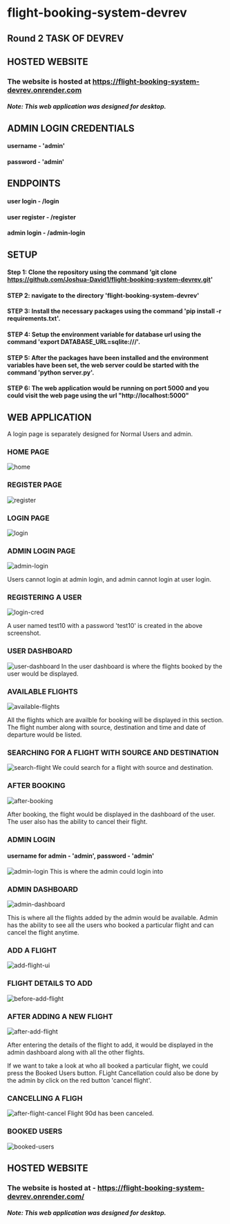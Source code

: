 # flight-booking-system-devrev


## Round 2 TASK OF DEVREV

## HOSTED WEBSITE
### The website is hosted at https://flight-booking-system-devrev.onrender.com
##### Note: This web application was designed for desktop.


## ADMIN LOGIN CREDENTIALS
#### username - 'admin'
#### password - 'admin'

## ENDPOINTS

#### user login - /login
#### user register - /register
#### admin login - /admin-login

## SETUP

#### Step 1: Clone the repository using the command 'git clone https://github.com/Joshua-David1/flight-booking-system-devrev.git'
#### STEP 2: navigate to the directory 'flight-booking-system-devrev'
#### STEP 3: Install the necessary packages using the command 'pip install -r requirements.txt'.
#### STEP 4: Setup the environment variable for database url using the command 'export DATABASE_URL=sqlite:///<db-name>'.
#### STEP 5: After the packages have been installed and the environment variables have been set, the web server could be started with the command 'python server.py'.
#### STEP 6: The web application would be running on port 5000 and you could visit the web page using the url "http://localhost:5000"


## WEB APPLICATION

A login page is separately designed for Normal Users and admin.

### HOME PAGE
![home](https://github.com/Joshua-David1/flight-booking-system-devrev/assets/69303816/12b4d232-aa04-4131-ac76-59560ca800e5)
### REGISTER PAGE
![register](https://github.com/Joshua-David1/flight-booking-system-devrev/assets/69303816/74bcb323-6df4-4f36-9621-9a1fccaafa1a)
### LOGIN PAGE
![login](https://github.com/Joshua-David1/flight-booking-system-devrev/assets/69303816/64041dad-12fc-425b-af00-6e6c975cbb9e)
### ADMIN LOGIN PAGE
![admin-login](https://github.com/Joshua-David1/flight-booking-system-devrev/assets/69303816/da8e37d3-39c2-4a47-8c7c-a81638539b3f)

Users cannot login at admin login, and admin cannot login at user login.


### REGISTERING A USER
![login-cred](https://github.com/Joshua-David1/flight-booking-system-devrev/assets/69303816/429ffcb5-9ca4-4cda-8a5c-ebe19dac9f30)

A user named test10 with a password 'test10' is created in the above screenshot.
### USER DASHBOARD
![user-dashboard](https://github.com/Joshua-David1/flight-booking-system-devrev/assets/69303816/a947f378-bb0c-4679-be61-17b304551325)
In the user dashboard is where the flights booked by the user would be displayed.

### AVAILABLE FLIGHTS

![available-flights](https://github.com/Joshua-David1/flight-booking-system-devrev/assets/69303816/629d8cae-ea95-4c25-ae71-2c4b02ae3216)

All the flights which are availble for booking will be displayed in this section.
The flight number along with source, destination and time and date of departure would be listed.

### SEARCHING FOR A FLIGHT WITH SOURCE AND DESTINATION

![search-flight](https://github.com/Joshua-David1/flight-booking-system-devrev/assets/69303816/75b7720a-e8a7-4efe-a6a1-3335ec401702)
 We could search for a flight with source and destination.
 
 ### AFTER BOOKING
 ![after-booking](https://github.com/Joshua-David1/flight-booking-system-devrev/assets/69303816/1416508d-6664-4484-b804-54184a53c8a8)

After booking, the flight would be displayed in the dashboard of the user. The user also has the ability to cancel their flight.

### ADMIN LOGIN

#### username for admin - 'admin', password - 'admin'

![admin-login](https://github.com/Joshua-David1/flight-booking-system-devrev/assets/69303816/2225db21-12c2-4d5f-9007-c388c1e2d998)
This is where the admin could login into

### ADMIN DASHBOARD

![admin-dashboard](https://github.com/Joshua-David1/flight-booking-system-devrev/assets/69303816/9a1b8e2b-f8de-402f-a75d-25f9aaa560fc)

This is where all the flights added by the admin would be available. Admin has the ability to see all the users who booked a particular flight and can cancel the flight anytime.

### ADD A FLIGHT

![add-flight-ui](https://github.com/Joshua-David1/flight-booking-system-devrev/assets/69303816/879e2592-b431-4aac-9a65-3fe6deb30327)


### FLIGHT DETAILS TO ADD

![before-add-flight](https://github.com/Joshua-David1/flight-booking-system-devrev/assets/69303816/9cb493f7-9198-48d1-8ab9-cc535eda7b47)


### AFTER ADDING A NEW FLIGHT

![after-add-flight](https://github.com/Joshua-David1/flight-booking-system-devrev/assets/69303816/8b05f831-5638-4de9-ad7c-ca3912369329)

After entering the details of the flight to add, it would be displayed in the admin dashboard along with all the other flights.


If we want to take a look at who all booked a particular flight, we could press the Booked Users button.
FLight Cancellation could also be done by the admin by click on the red button 'cancel flight'.

### CANCELLING A FLIGH
![after-flight-cancel](https://github.com/Joshua-David1/flight-booking-system-devrev/assets/69303816/a283ab4b-c494-49f9-9bfb-3291b5b47674)
 Flight 90d has been canceled.


### BOOKED USERS

![booked-users](https://github.com/Joshua-David1/flight-booking-system-devrev/assets/69303816/b410bb2b-6e94-47af-80d4-fdd9ea200ff9)


## HOSTED WEBSITE

### The website is hosted at - https://flight-booking-system-devrev.onrender.com/
##### Note: This web application was designed for desktop.
